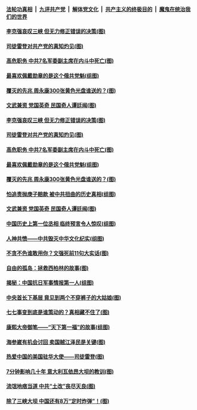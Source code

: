 ####  [法轮功真相](../../../../basic/blob/master/README.md?t=07101202) &nbsp;|&nbsp; [九评共产党](../../../../9ping.md/blob/master/README.md?t=07101202) &nbsp;|&nbsp; [解体党文化](../../../../jtdwh.md/blob/master/README.md?t=07101202)  &nbsp;|&nbsp; [共产主义的终极目的](../../../../gczydzjmd.md/blob/master/README.md?t=07101202) &nbsp;|&nbsp; [魔鬼在统治我们的世界](../../../../mgztzwmdsj.md/blob/master/README.md?t=07101202) 

#### [李克强哀叹三峡 但无力修正错误的决策(图)](../pages/p6/937538.md?t=07101202) 

#### [司徒雷登对共产党的真知灼见(图)](../pages/p6/934960.md?t=07101202) 

#### [高危职务 中共7名军委副主席在内斗中死亡(图)](../pages/p6/937966.md?t=07101202) 

#### [最喜欢佩戴勋章的是这个俄共党魁(组图)](../pages/p6/938666.md?t=07101202) 

#### [覆灭的先兆 周永康300张黄色光盘谁送的？(图)](../pages/p6/938537.md?t=07101202) 

#### [文武兼资 党国英奇 民国奇人谭廷闿(图)](../pages/p6/938512.md?t=07101202) 

#### [李克强哀叹三峡 但无力修正错误的决策(图)](../pages/p6/937538.md?t=07101202) 

#### [司徒雷登对共产党的真知灼见(图)](../pages/p6/934960.md?t=07101202) 

#### [高危职务 中共7名军委副主席在内斗中死亡(图)](../pages/p6/937966.md?t=07101202) 

#### [最喜欢佩戴勋章的是这个俄共党魁(组图)](../pages/p6/938666.md?t=07101202) 

#### [覆灭的先兆 周永康300张黄色光盘谁送的？(图)](../pages/p6/938537.md?t=07101202) 

#### [怕追责抛庚子赔款 被中共扭曲的历史真相(组图)](../pages/p6/938779.md?t=07101202) 

#### [文武兼资 党国英奇 民国奇人谭廷闿(图)](../pages/p6/938512.md?t=07101202) 

#### [中国历史上第一位丞相 临终预言令人惊叹(组图)](../pages/p6/938665.md?t=07101202) 

#### [人神共愤——中共毁灭中华文化纪实(组图)](../pages/p6/938791.md?t=07101202) 

#### [不贪不色谁敢用你？文强死前11句大实话(图)](../pages/p6/938533.md?t=07101202) 

#### [自由的孤岛：拯救西柏林的故事(图)](../pages/p6/938683.md?t=07101202) 

#### [揭秘：中国抗日军事情报第一人(组图)](../pages/p6/938662.md?t=07101202) 

#### [中央首长下基层 竟见到两个不穿裤子的大姑娘(图)](../pages/p6/937961.md?t=07101202) 

#### [七七事变到底是谁策动的？真相藏不住了(图)](../pages/p6/918522.md?t=07101202) 

#### [康熙大帝御笔——“天下第一福”的故事(组图)](../pages/p6/938350.md?t=07101202) 

#### [海参崴有机会讨回 卖国贼江泽民是关键(图)](../pages/p6/938782.md?t=07101202) 

#### [热爱中国的美国驻华大使——司徒雷登(图)](../pages/p6/934961.md?t=07101202) 

#### [7分钟影响几十年 意大利瓦依昂大坝的教训(图)](../pages/p6/937542.md?t=07101202) 

#### [流氓地痞当道 中共“土改”丧尽天良(图)](../pages/p6/937896.md?t=07101202) 

#### [除了三峡大坝 中国还有8万“定时炸弹”！(图)](../pages/p6/937540.md?t=07101202) 

